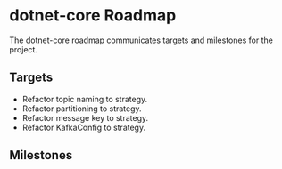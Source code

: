 # dotnet-core Roadmap

The dotnet-core roadmap communicates targets and milestones for the project.

## Targets

* Refactor topic naming to strategy.
* Refactor partitioning to strategy.
* Refactor message key to strategy.
* Refactor KafkaConfig to strategy.

## Milestones
